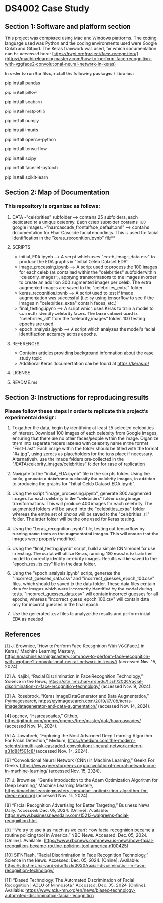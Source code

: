 # DS4002 Case Study

## Section 1: Software and platform section

This project was completed using Mac and Windows platforms. The coding language used was Python and the coding environments used were Google Colab and Gitpod. The Keras framwork was used, for which documentation can be accessed here: [https://pypi.org/project/face-recognition/](https://machinelearningmastery.com/how-to-perform-face-recognition-with-vggface2-convolutional-neural-network-in-keras)

In order to run the files, install the following packages / libraries:

pip install pandas

pip install pillow

pip install seaborn

pip install matplotlib

pip install numpy

pip install imutils

pip install opencv-python

pip install tensorflow

pip install scipy

pip install facenet-pytorch

pip install scikit-learn

## Section 2: Map of Documentation
### This repository is organized as follows:
1. DATA
      -"celebrities" subfolder --> contains 25 subfolders, each dedicated to a unique celebrity. Each celeb subfolder contains 100 google images.
      -"haarcascade_frontalface_default.xml" --> contains documentation for Haar Cascade facial encodings. This is used for facial identification in the "keras_recognition.ipynb" file**
      
2. SCRIPTS
    - initial_EDA.ipynb --> A script which uses "celeb_image_data.csv" to produce the EDA graphs in "Initial Celeb Dataset EDA".
    - image_processing.ipynb --> A script used to process the 100 images for each celeb (as contained within the "celebrities" subfolderwithin "celebrity_images"), applying transformations to the images in order to create an addition 300 augmented images per celeb. The extra augmented images are saved to the "celebrities_extra" folder.
    - keras_recognition.ipynb --> A script used to test if image augmentation was successful (i.e: by using tensorflow to see if the images in "celebrities_extra" contain faces, etc.)
    - final_testing.ipynb --> A script which uses Keras to train a model to correctly identify celebrity faces. The base dataset used is "celebrities_all" from the "celebrity_images" folder. 100 testing epochs are used.
    - epoch_analysis.ipynb --> A script which analyzes the model's facial identifiaction accuracy across epochs.

3. REFERENCES
    - Contains articles providing background information about the case study topic
    - Additional Keras documentation can be found at https://keras.io/
4. LICENSE
5. README.md
  
## Section 3: Instructions for reproducing results

### Please follow these steps in order to replicate this project's experimental design:

1. To gather the data, begin by identifying at least 25 selected celebrities of interest. Download 100 images of each celebrity from Google images, ensuring that there are no other faces/people within the image. Organize them into separate folders labeled with celebrity name in the format "First-Last". Each image within the folder should be titled with the format "##.jpg", using zeroes as placeholders for the tens place if necessary. Alternatively, use the image folders pre-collected in the "/DATA/celebrity_images/celebrities" folder for ease of replication.

2. Navigate to the "initial_EDA.ipynb" file in the scripts folder. Using the code, generate a dataframe to classify the celebrity images, in addition to producing the graphs for "Initial Celeb Dataset EDA.ipynb".

3. Using the script "image_processing.ipynb", generate 300 augmented images for each celebrity in the "celebrities" folder using image transformations. This will produce 400 images for each celebrity. The augmented folders will be saved into the "celebrities_extra" folder, whereas the entire set of photos will be saved to the "celebrities_all" folder. The latter folder will be the one used for Keras testing.

4. Using the "keras_recognition.ipynb" file, testing out tensorflow by running some tests on the augmentated images. This will ensure that the images were properly modified.

5. Using the "final_testing.ipynb" script, build a simple CNN model for use in testing. The script will utilize Keras, running 100 epochs to train the model to correctly identify celebrity images. Results will be saved to the "epoch_results.csv" file in the data folder.

6. Using the "epoch_analysis.ipynb" script, generate the "incorrect_guesses_data.csv" and "incorrect_guesses_epoch_100.csv" files, which should be saved to the data folder. These data files contain data for images which were incorrectly identified by the model during tests. "incorrect_guesses_data.csv" will contain incorrect guesses for all epochs, whereas "incorrect_guess_epoch_100.csv" will contain data only for incorrct guesses in the final epoch.

7. Use the generated .csv files to analyze the results and perform initial EDA as needed


## References
[1] 	J. Brownlee, “How to Perform Face Recognition With VGGFace2 in Keras,” Machine Learning Mastery, https://machinelearningmastery.com/how-to-perform-face-recognition-with-vggface2-convolutional-neural-network-in-keras// (accessed Nov. 15, 2024). 

[2]	A. Najibi, “Racial Discrimination in Face Recognition Technology,” Science in the News, https://sitn.hms.harvard.edu/flash/2020/racial-discrimination-in-face-recognition-technology/ (accessed Nov. 9, 2024). 

[3]	A. Rosebrock, “Keras ImageDataGenerator and Data Augmentation,” Pyimagesearch, https://pyimagesearch.com/2019/07/08/keras-imagedatagenerator-and-data-augmentation/ (accessed Nov. 14, 2024). 

[4]	opencv, “Haarcascades,” Github, https://github.com/opencv/opencv/tree/master/data/haarcascades/ (accessed Nov. 14, 2024). 

[5]	A. Jawabreh, “Exploring the Most Advanced Deep Learning Algorithm For Facial Detection,” Medium, ​​https://medium.com/the-modern-scientist/multi-task-cascaded-convolutional-neural-network-mtcnn-a31d88f501c8/ (accessed Nov. 14, 2024). 

[6] 	“Convolutional Neural Network (CNN) in Machine Learning,” Geeks For Geeks, https://www.geeksforgeeks.org/convolutional-neural-network-cnn-in-machine-learning/ (accessed Nov. 15, 2024). 

[7] 	J. Brownlee, “Gentle Introduction to the Adam Optimization Algorithm for Deep Learning,” Machine Learning Mastery, https://machinelearningmastery.com/adam-optimization-algorithm-for-deep-learning/ (accessed Nov. 15, 2024).  

[8]	“Facial Recognition Advertising for Better Targeting,” Business News Daily. Accessed: Dec. 05, 2024. [Online]. Available: https://www.businessnewsdaily.com/15213-walgreens-facial-recognition.html

[9]	“‘We try to use it as much as we can’: How facial recognition became a routine policing tool in America,” NBC News. Accessed: Dec. 05, 2024. [Online]. Available: https://www.nbcnews.com/news/us-news/how-facial-recognition-became-routine-policing-tool-america-n1004251

[10] 	SITNFlash, “Racial Discrimination in Face Recognition Technology,” Science in the News. Accessed: Dec. 05, 2024. [Online]. Available: https://sitn.hms.harvard.edu/flash/2020/racial-discrimination-in-face-recognition-technology/

[11] 	“Biased Technology: The Automated Discrimination of Facial Recognition | ACLU of Minnesota.” Accessed: Dec. 05, 2024. [Online]. Available: https://www.aclu-mn.org/en/news/biased-technology-automated-discrimination-facial-recognition


